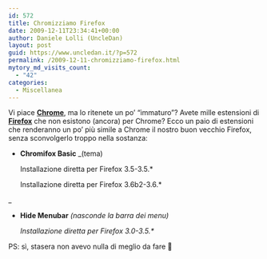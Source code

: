 ```yaml
---
id: 572
title: Chromizziamo Firefox
date: 2009-12-11T23:34:41+00:00
author: Daniele Lolli (UncleDan)
layout: post
guid: https://www.uncledan.it/?p=572
permalink: /2009-12-11-chromizziamo-firefox.html
mytory_md_visits_count:
  - "42"
categories:
  - Miscellanea
---
```

Vi piace <a title="Google Chrome [IT]" href="http://www.google.com/chrome/?hl=it" target="_blank"><strong>Chrome</strong></a>, ma lo ritenete un po&#8217; &#8220;immaturo&#8221;? Avete mille estensioni di <a title="Mozilla Firefox [IT]" href="http://www.mozillaitalia.it/home/prodotti/mozilla-firefox/" target="_blank"><strong>Firefox</strong></a> che non esistono (ancora) per Chrome? Ecco un paio di estensioni che renderanno un po&#8217; più simile a Chrome il nostro buon vecchio Firefox, senza sconvolgerlo troppo nella sostanza:

  * **Chromifox Basic** _(tema)
  
    Installazione diretta per Firefox 3.5-3.5.*
  
    Installazione diretta per Firefox 3.6b2-3.6.*
  
_ 
  * **Hide Menubar** _(nasconde la barra dei menu)_
  
    _Installazione diretta per Firefox 3.0-3.5.*_

PS: sì, stasera non avevo nulla di meglio da fare 🙂